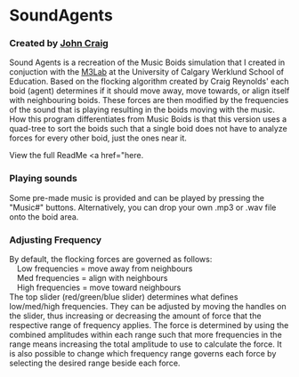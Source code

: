 # SoundAgents
### Created by <a href="https://johncraig.dev">John Craig</a>
Sound Agents is a recreation of the Music Boids simulation that I created in conjuction with the <a href="https://www.m3lab.org/">M3Lab</a> at the University of Calgary Werklund School of Education. Based on the flocking algorithm created by Craig Reynolds' each boid (agent) determines if it should move away, move towards, or align itself with neighbouring boids. These forces are then modified by the frequencies of the sound that is playing resulting in the boids moving with the music. How this program differentiates from Music Boids is that this version uses a quad-tree to sort the boids such that a single boid does not have to analyze forces for every other boid, just the ones near it.

View the full ReadMe <a href="here.

### Playing sounds
Some pre-made music is provided and can be played by pressing the "Music#" buttons. Alternatively, you can drop your own .mp3 or .wav file onto the boid area.

### Adjusting Frequency
By default, the flocking forces are governed as follows:
<br>&emsp;Low frequencies = move away from neighbours
<br>&emsp;Med frequencies = align with neighbours
<br>&emsp;High frequencies = move toward neighbours
<br>The top slider (red/green/blue slider) determines what defines low/med/high frequencies. They can be adjusted by moving the handles on the slider, thus increasing or decreasing the amount of force that the respective range of frequency applies. The force is determined by using the combined amplitudes within each range such that more frequencies in the range means increasing the total amplitude to use to calculate the force. It is also possible to change which frequency range governs each force by selecting the desired range beside each force.

### 
